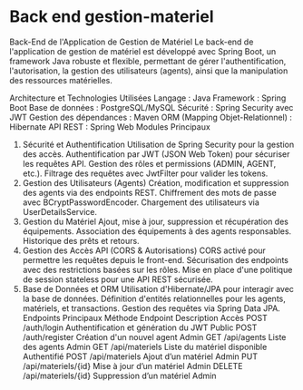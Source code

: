 # Back end gestion-materiel
Back-End de l'Application de Gestion de Matériel
Le back-end de l'application de gestion de matériel est développé avec Spring Boot, un framework Java robuste et flexible, permettant de gérer l'authentification, l'autorisation, la gestion des utilisateurs (agents), ainsi que la manipulation des ressources matérielles.

Architecture et Technologies Utilisées
Langage : Java
Framework : Spring Boot
Base de données : PostgreSQL/MySQL
Sécurité : Spring Security avec JWT
Gestion des dépendances : Maven
ORM (Mapping Objet-Relationnel) : Hibernate
API REST : Spring Web
Modules Principaux
1. Sécurité et Authentification
Utilisation de Spring Security pour la gestion des accès.
Authentification par JWT (JSON Web Token) pour sécuriser les requêtes API.
Gestion des rôles et permissions (ADMIN, AGENT, etc.).
Filtrage des requêtes avec JwtFilter pour valider les tokens.
2. Gestion des Utilisateurs (Agents)
Création, modification et suppression des agents via des endpoints REST.
Chiffrement des mots de passe avec BCryptPasswordEncoder.
Chargement des utilisateurs via UserDetailsService.
3. Gestion du Matériel
Ajout, mise à jour, suppression et récupération des équipements.
Association des équipements à des agents responsables.
Historique des prêts et retours.
4. Gestion des Accès API (CORS & Autorisations)
CORS activé pour permettre les requêtes depuis le front-end.
Sécurisation des endpoints avec des restrictions basées sur les rôles.
Mise en place d'une politique de session stateless pour une API REST sécurisée.
5. Base de Données et ORM
Utilisation d'Hibernate/JPA pour interagir avec la base de données.
Définition d'entités relationnelles pour les agents, matériels, et transactions.
Gestion des requêtes via Spring Data JPA.
Endpoints Principaux
Méthode	Endpoint	Description	Accès
POST	/auth/login	Authentification et génération du JWT	Public
POST	/auth/register	Création d'un nouvel agent	Admin
GET	/api/agents	Liste des agents	Admin
GET	/api/materiels	Liste du matériel disponible	Authentifié
POST	/api/materiels	Ajout d’un matériel	Admin
PUT	/api/materiels/{id}	Mise à jour d’un matériel	Admin
DELETE	/api/materiels/{id}	Suppression d’un matériel	Admin
